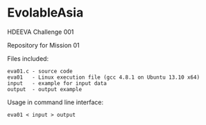 EvolableAsia
============

HDEEVA Challenge 001


Repository for Mission 01

Files included:

	eva01.c - source code
	eva01	- Linux execution file (gcc 4.8.1 on Ubuntu 13.10 x64)
	input	- example for input data
	output	- output example

Usage in command line interface:

	eva01 < input > output
